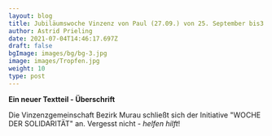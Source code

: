 ```yaml
---
layout: blog
title: Jubiläumswoche Vinzenz von Paul (27.09.) von 25. September bis3. Oktober 2021
author: Astrid Prieling
date: 2021-07-04T14:46:17.697Z
draft: false
bgImage: images/bg/bg-3.jpg
image: images/Tropfen.jpg
weight: 10
type: post
---
```

**Ein neuer Textteil - Überschrift**

Die Vinzenzgemeinschaft Bezirk Murau schließt sich der Initiative "WOCHE DER SOLIDARITÄT" an. Vergesst nicht - *helfen hilft*!